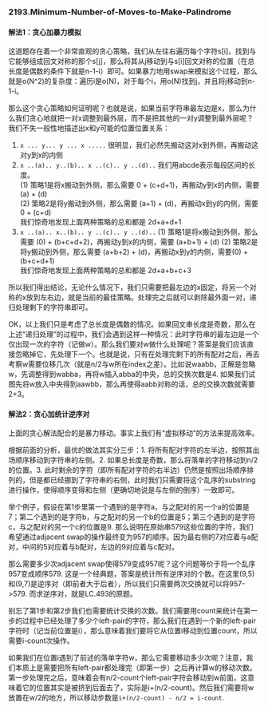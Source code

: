 ### 2193.Minimum-Number-of-Moves-to-Make-Palindrome

#### 解法1：贪心加暴力模拟
这道题存在着一个非常直观的贪心策略，我们从左往右遍历每个字符s[i]，找到与它能够组成回文对称的那个s[j]，那么将其从j移动到与s[i]回文对称的位置（在总长度是偶数的条件下就是n-1-i）即可。如果暴力地用swap来模拟这个过程，那么就是o(N^2)的复杂度：遍历i是o(N)，对于每个i，用o(N)找到j，并且将j移动到n-1-i。

那么这个贪心策略如何证明呢？也就是说，如果当前字符串最左边是x，那么为什么我们贪心地就把一对x调整到最外层，而不是把其他的一对y调整到最外层呢？我们不失一般性地描述出x和y可能的位置位置关系：
1. ```x ... y... y ... x .....``` 很明显，我们必然先搬动这对x到外侧，再搬动这对y到x的内侧
2. ```x ..(a).. y..(b).. x ..(c).. y ..(d)..``` 我们用abcde表示每段区间的长度。    
    (1) 策略1是将x搬动到外侧，那么需要 0 + (c+d+1)，再搬动y到x的内侧，需要(a) + (d)    
    (2) 策略2是将y搬动到外侧，那么需要 (a+1) + (d)，再搬动x到y的内侧，需要 0 + (c+d)    
    我们惊奇地发现上面两种策略的总和都是 2d+a+d+1
3. ```x ..(a).. x..(b).. y ..(c).. y ..(d)..``` 
    (1) 策略1是将x搬动到外侧，那么需要 (0) + (b+c+d+2)，再搬动y到x的内侧，需要 (a+b+1) + (d)
    (2) 策略2是将y搬动到外侧，那么需要 (a+b+2) + (d)，再搬动x到y的内侧，需要(0) + (b+c+d+1)    
    我们惊奇地发现上面两种策略的总和都是 2d+a+b+c+3
    
所以我们得出结论，无论什么情况下，我们只需要把最左边的x固定，将另一个对称的x放到左右边，就是当前的最佳策略。处理完之后就可以剥除最外面一对，递归处理剩下的字符串即可。

OK，以上我们只是考虑了总长度是偶数的情况。如果回文串长度是奇数，那么在上述“递归处理”的过程中，我们会遇到这样一种情况：此时字符串的最左边是一个仅出现一次的字符（记做w）。那么我们要对w做什么处理呢？答案是我们应该直接忽略掉它，先处理下一个。也就是说，只有在处理完剩下的所有配对之后，再去考察w需要位移几次（就是n/2与w所在index之差）。比如说waabb，正解是忽略w，先调整得到wabba，再将w插入abba的中央，总的交换次数是4. 如果我们试图先将w放入中央得到aawbb，那么再使得aabb对称的话，总的交换次数就需要2+3。

#### 解法2：贪心加统计逆序对
上面的贪心解法配合的是暴力移动。事实上我们有“虚拟移动”的方法来提高效率。

根据前面的分析，最优的做法其实分三步：1. 将所有配对字符的左半边，按照其出场顺序移动到字符串的左侧。2. 如果总长度是奇数，那么将落单的字符移动到n/2的位置。3. 此时剩余的字符（即所有配对字符的右半边）仍然是按照出场顺序排列的，但是都已经挪到了字符串的右侧，此时我们只需要将这个乱序的substring进行操作，使得顺序变得和左侧（更确切地说是与左侧的倒序）一致即可。

举个例子，假设在第1步里第一个遇到的是字符a，与之配对的另一个a的位置是7；第二个遇到的是字符b，与之配对的另一个b的位置是5；第三个遇到的是字符c，与之配对的另一个c的位置是9. 那么说明在原始串579这些位置的字符，我们希望通过adjacent swap的操作最终变为957的顺序。因为最右侧的7对应着与a配对，中间的5对应着与b配对，左边的9对应着与c配对。

那么需要多少次adjacent swap使得579变成957呢？这个问题等价于将一个乱序957变成顺序579. 这是一个经典题，答案是统计所有逆序对的个数。在这里(9,5)和(9,7)是逆序对（即前者大于后者），所以我们只需要两次交换就可以将957->579. 而求逆序对，就是LC.493的原题。

别忘了第1步和第2步我们也需要统计交换的次数。我们需要用count来统计在第一步的过程中已经处理了多少个left-pair的字符，那么我们在遇到一个新的left-pair字符时（记当前位置是i），那么意味着我们要将它从位置i移动到位置count，所以需要i-count次操作。

如果我们在位置i遇到了前述的落单字符w，那么它需要移动多少次呢？注意，我们本质上是需要把所有left-pair都处理完（即第一步）之后再计算w的移动次数。第一步处理完之后，意味着会有n/2-count个left-pair字符会移动到w前面，这意味着它的位置其实是被挤到后面去了，实际是i+(n/2-count)。然后我们需要将w放置在w/2的地方，所以移动步数是```i+(n/2-count) - n/2 = i-count```.

